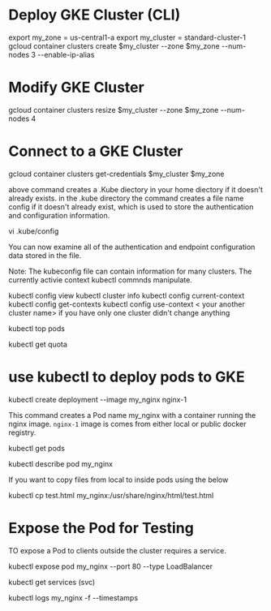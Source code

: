 # Deploy GKE Cluster (CLI)

 export my_zone = us-central1-a
 export my_cluster = standard-cluster-1
 gcloud container clusters create $my_cluster --zone $my_zone --num-nodes 3 --enable-ip-alias

# Modify GKE Cluster 

gcloud container clusters resize $my_cluster --zone $my_zone --num-nodes 4 


# Connect to a GKE Cluster 

gcloud container clusters get-credentials $my_cluster $my_zone

above command creates a .Kube diectory in your home diectory if it doesn't already exists. in the .kube directory the command creates a file name config if it doesn't  already exist, which is used to store the authentication and configuration information.

vi .kube/config 

You can now examine all of the authentication and endpoint configuration data stored in the file.

Note:  The kubeconfig file can contain information for many clusters. The currently activie context kubectl commnds manipulate.

kubectl config view
kubectl cluster info
kubectl config current-context
kubectl config get-contexts 
kubectl config use-context < your another cluster name>  if you have only one cluster didn't change anything

kubectl top pods 

kubectl get quota 

# use kubectl to deploy pods to GKE

kubectl create deployment  --image my_nginx nginx-1

This command creates a Pod name my_nginx  with a container  running the nginx image. `` nginx-1 `` image is comes from either local or public docker registry.

kubectl get pods

kubectl describe pod my_nginx

If you want to copy files from local to inside  pods  using the below 

kubectl cp test.html  my_nginx:/usr/share/nginx/html/test.html


# Expose the Pod for Testing 

TO expose a Pod to clients outside the cluster requires a service.

kubectl expose pod my_nginx --port 80 --type LoadBalancer

kubectl get services (svc)

kubectl logs my_nginx -f --timestamps










